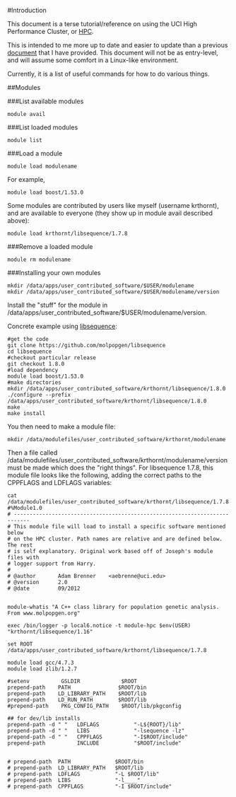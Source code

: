 #Introduction

This document is a terse tutorial/reference on using the UCI High Performance Cluster, or [HPC](http://hpc.oit.uci.edu).

This is intended to me more up to date and easier to update than a previous [document](http://hpc.oit.uci.edu/~krthornt/BioClusterGE.pdf) that I have provided.  This document will not be as entry-level, and will assume some comfort in a Linux-like environment.

Currently, it is a list of useful commands for how to do various things.

##Modules

###List available modules
```
module avail
```

###List loaded modules
```
module list
```

###Load a module
```
module load modulename
```

For example,
```
module load boost/1.53.0
```

Some modules are contributed by users like myself (username krthornt), and are available to everyone (they show up in module avail described above):
```
module load krthornt/libsequence/1.7.8
```

###Remove a loaded module
```
module rm modulename
```

###Installing your own modules

```
mkdir /data/apps/user_contributed_software/$USER/modulename
mkdir /data/apps/user_contributed_software/$USER/modulename/version
```

Install the "stuff" for the module in /data/apps/user_contributed_software/$USER/modulename/version.

Concrete example using [libsequence](https://github.com/molpopgen/libsequence):
```
#get the code
git clone https://github.com/molpopgen/libsequence
cd libsequence
#checkout particular release
git checkout 1.8.0
#load dependency
module load boost/1.53.0
#make directories
mkdir /data/apps/user_contributed_software/krthornt/libsequence/1.8.0 
./configure --prefix /data/apps/user_contributed_software/krthornt/libsequence/1.8.0 
make
make install
```

You then need to make a module file:

```
mkdir /data/modulefiles/user_contributed_software/krthornt/modulename
```

Then a file called /data/modulefiles/user_contributed_software/krthornt/modulename/version must be made which does the "right things".  For libsequence 1.7.8, this module file looks like the following, adding the correct paths to the CPPFLAGS and LDFLAGS variables:

```
cat /data/modulefiles/user_contributed_software/krthornt/libsequence/1.7.8 
#%Module1.0
# ---------------------------------------------------------------------------
# This module file will load to install a specific software mentioned below
# on the HPC cluster. Path names are relative and are defined below. The rest
# is self explanatory. Original work based off of Joseph's module files with
# logger support from Harry.
#
# @author	    Adam Brenner	<aebrenne@uci.edu>
# @version		2.0
# @date			09/2012


module-whatis "A C++ class library for population genetic analysis.  From www.molpopgen.org"

exec /bin/logger -p local6.notice -t module-hpc $env(USER) "krthornt/libsequence/1.16"

set ROOT /data/apps/user_contributed_software/krthornt/libsequence/1.7.8

module load gcc/4.7.3
module load zlib/1.2.7

#setenv          GSLDIR             $ROOT
prepend-path    PATH               $ROOT/bin
prepend-path    LD_LIBRARY_PATH    $ROOT/lib
prepend-path    LD_RUN_PATH        $ROOT/lib
#prepend-path    PKG_CONFIG_PATH    $ROOT/lib/pkgconfig

## for dev/lib installs
prepend-path -d " "   LDFLAGS           "-L${ROOT}/lib"
prepend-path -d " "   LIBS              "-lsequence -lz"
prepend-path -d " "   CPPFLAGS          "-I$ROOT/include"
prepend-path          INCLUDE           "$ROOT/include"


# prepend-path  PATH              $ROOT/bin
# prepend-path  LD_LIBRARY_PATH   $ROOT/lib
# prepend-path  LDFLAGS           "-L $ROOT/lib"
# prepend-path  LIBS              "-l____"
# prepend-path  CPPFLAGS          "-I $ROOT/include"
```
